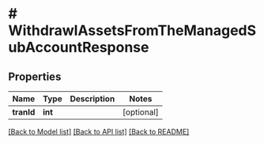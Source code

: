 # # WithdrawlAssetsFromTheManagedSubAccountResponse

## Properties

Name | Type | Description | Notes
------------ | ------------- | ------------- | -------------
**tranId** | **int** |  | [optional]

[[Back to Model list]](../../README.md#models) [[Back to API list]](../../README.md#endpoints) [[Back to README]](../../README.md)
